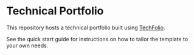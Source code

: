 # Technical Portfolio

This repository hosts a technical portfolio built using [TechFolio](https://saveitlol.github.io). 

See the quick start guide for instructions on how to tailor the template to your own needs.


